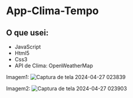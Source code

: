 # App-Clima-Tempo
## O que usei:
- JavaScript
- Html5
- Css3
- API de Clima: OpenWeatherMap



Imagem1:
![Captura de tela 2024-04-27 023839](https://github.com/LucasxCesar/App-Clima-Tempo/assets/114259436/52436f8c-3118-4626-8c9b-f81c7177eeba)



Imagem2:
![Captura de tela 2024-04-27 023903](https://github.com/LucasxCesar/App-Clima-Tempo/assets/114259436/82e8408d-083d-4b06-aa44-9cfa93fbc25e)

